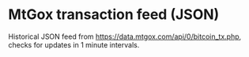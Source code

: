 MtGox transaction feed (JSON)
=============================

Historical JSON feed from https://data.mtgox.com/api/0/bitcoin_tx.php, checks for updates in 1 minute intervals.
